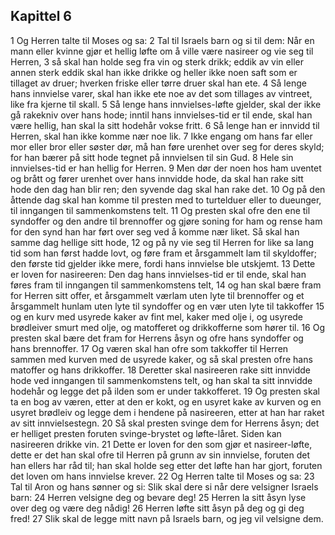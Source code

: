 ## Kapittel 6

1 Og Herren talte til Moses og sa:
2 Tal til Israels barn og si til dem: Når en mann eller kvinne gjør et hellig løfte om å ville være nasireer og vie seg til Herren,
3 så skal han holde seg fra vin og sterk drikk; eddik av vin eller annen sterk eddik skal han ikke drikke og heller ikke noen saft som er tillaget av druer; hverken friske eller tørre druer skal han ete.
4 Så lenge hans innvielse varer, skal han ikke ete noe av det som tillages av vintreet, like fra kjerne til skall.
5 Så lenge hans innvielses-løfte gjelder, skal der ikke gå rakekniv over hans hode; inntil hans innvielses-tid er til ende, skal han være hellig, han skal la sitt hodehår vokse fritt.
6 Så lenge han er innvidd til Herren, skal han ikke komme nær noe lik.
7 Ikke engang om hans far eller mor eller bror eller søster dør, må han føre urenhet over seg for deres skyld; for han bærer på sitt hode tegnet på innvielsen til sin Gud.
8 Hele sin innvielses-tid er han hellig for Herren.
9 Men dør der noen hos ham uventet og brått og fører urenhet over hans innvidde hode, da skal han rake sitt hode den dag han blir ren; den syvende dag skal han rake det.
10 Og på den åttende dag skal han komme til presten med to turtelduer eller to dueunger, til inngangen til sammenkomstens telt.
11 Og presten skal ofre den ene til syndoffer og den andre til brennoffer og gjøre soning for ham og rense ham for den synd han har ført over seg ved å komme nær liket. Så skal han samme dag hellige sitt hode,
12 og på ny vie seg til Herren for like sa lang tid som han først hadde lovt, og føre fram et årsgammelt lam til skyldoffer; den første tid gjelder ikke mere, fordi hans innvielse ble utskjemt.
13 Dette er loven for nasireeren: Den dag hans innvielses-tid er til ende, skal han føres fram til inngangen til sammenkomstens telt,
14 og han skal bære fram for Herren sitt offer, et årsgammelt værlam uten lyte til brennoffer og et årsgammelt hunlam uten lyte til syndoffer og en vær uten lyte til takkoffer
15 og en kurv med usyrede kaker av fint mel, kaker med olje i, og usyrede brødleiver smurt med olje, og matofferet og drikkofferne som hører til.
16 Og presten skal bære det fram for Herrens åsyn og ofre hans syndoffer og hans brennoffer.
17 Og væren skal han ofre som takkoffer til Herren sammen med kurven med de usyrede kaker, og så skal presten ofre hans matoffer og hans drikkoffer.
18 Deretter skal nasireeren rake sitt innvidde hode ved inngangen til sammenkomstens telt, og han skal ta sitt innvidde hodehår og legge det på ilden som er under takkofferet.
19 Og presten skal ta en bog av væren, etter at den er kokt, og en usyret kake av kurven og en usyret brødleiv og legge dem i hendene på nasireeren, etter at han har raket av sitt innvielsestegn.
20 Så skal presten svinge dem for Herrens åsyn; det er helliget presten foruten svinge-brystet og løfte-låret. Siden kan nasireeren drikke vin.
21 Dette er loven for den som gjør et nasireer-løfte, dette er det han skal ofre til Herren på grunn av sin innvielse, foruten det han ellers har råd til; han skal holde seg etter det løfte han har gjort, foruten det loven om hans innvielse krever.
22 Og Herren talte til Moses og sa:
23 Tal til Aron og hans sønner og si: Slik skal dere si når dere velsigner Israels barn:
24 Herren velsigne deg og bevare deg!
25 Herren la sitt åsyn lyse over deg og være deg nådig!
26 Herren løfte sitt åsyn på deg og gi deg fred!
27 Slik skal de legge mitt navn på Israels barn, og jeg vil velsigne dem.

